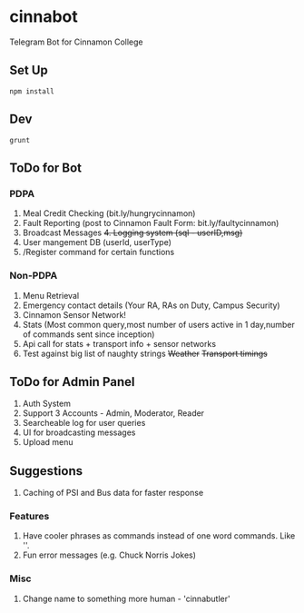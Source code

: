 # cinnabot
Telegram Bot for Cinnamon College

## Set Up

`npm install`

## Dev

`grunt`

## ToDo for Bot

### PDPA
1. Meal Credit Checking (bit.ly/hungrycinnamon)
2. Fault Reporting (post to Cinnamon Fault Form: bit.ly/faultycinnamon)
3. Broadcast Messages
~~4. Logging system (sql - userID,msg)~~
5. User mangement DB (userId, userType)
6. /Register command for certain functions

### Non-PDPA

1. Menu Retrieval
2. Emergency contact details (Your RA, RAs on Duty, Campus Security)
3. Cinnamon Sensor Network!
4. Stats (Most common query,most number of users active in 1 day,number of commands sent since inception)
5. Api call for stats + transport info + sensor networks
6. Test against big list of naughty strings
~~Weather~~
~~Transport timings~~


## ToDo for Admin Panel

1. Auth System
2. Support 3 Accounts - Admin, Moderator, Reader
3. Searcheable log for user queries
4. UI for broadcasting messages
5. Upload menu

## Suggestions

1. Caching of PSI and Bus data for faster response

### Features

1. Have cooler phrases as commands instead of one word commands. Like ''.
2. Fun error messages (e.g. Chuck Norris Jokes)

### Misc

1. Change name to something more human - 'cinnabutler'
